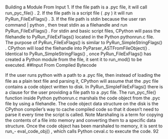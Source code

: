 Building a Module From Input 1. If the ﬁle path is a  .pyc  ﬁle, it will call  run_pyc_file() . 2. If the ﬁle path is a script ﬁle ( .py ) it will run  PyRun_FileExFlags() . 3. If the ﬁle path is  stdin  because the user ran  command | python , then treat  stdin  as a ﬁlehandle and run  PyRun_FileExFlags() . For  stdin  and basic script ﬁles, CPython will pass the ﬁlehandle to PyRun_FileExFlags()  located in the  Python pythonrun.c  ﬁle. The purpose of  PyRun_FileExFlags()  is similar to  PyRun_SimpleStringFlags() . CPython will load the ﬁlehandle into  PyParser_ASTFromFileObject() . Identical to  PyRun_SimpleStringFlags() , once  PyRun_FileExFlags()  has created a Python module from the ﬁle, it sent it to  run_mod()  to be executed. 
##Input From Compiled Bytecode 

 If the user runs  python  with a path to a  .pyc  ﬁle, then instead of loading the ﬁle as a plain text ﬁle and parsing it, CPython will assume that the .pyc  ﬁle contains a code object written to disk. In  PyRun_SimpleFileExFlags()  there is a clause for the user providing a ﬁle path to a  .pyc  ﬁle. The  run_pyc_file()  function inside  Python pythonrun.c  marshals the code object from the  .pyc  ﬁle by using a ﬁlehandle. The code object data structure on the disk is the CPython compiler’s way to cache compiled code so that it doesn’t need to parse it every time the script is called. Note Marshaling  is a term for copying the contents of a ﬁle into memory and converting them to a speciﬁc data structure. Once the code object has been marshaled to memory, it is sent to  run_- eval_code_obj() , which calls  Python ceval.c  to execute the code. 92